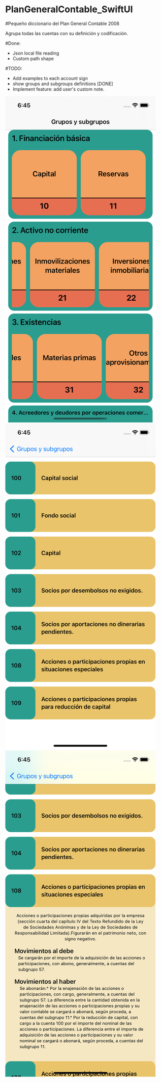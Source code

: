# PlanGeneralContable_SwiftUI
#Pequeño diccionario del Plan General Contable 2008

Agrupa todas las cuentas con su definición y codificación.

#Done:
  - Json local file reading
  - Custom path shape

#TODO:
  - Add examples to each account sign
  - show groups and subgroups definitions [DONE]
  - Implement feature: add user's custom note.
  
  ![Screenshot](https://github.com/cmadrid19/PlanGeneralContable_SwiftUI/blob/main/docs::images/Screenshot1.png)
  ![Screenshot](https://github.com/cmadrid19/PlanGeneralContable_SwiftUI/blob/main/docs::images/Screenshot2.png)
  ![Screenshot](https://github.com/cmadrid19/PlanGeneralContable_SwiftUI/blob/main/docs::images/Screenshot3.png)
  
